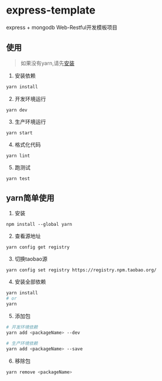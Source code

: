 # express-template
express + mongodb Web-Restful开发模板项目

## 使用
>如果没有yarn,请先[安装](#yarn简单使用)

1. 安装依赖
```sh
yarn install
```

2. 开发环境运行
```
yarn dev
```

3. 生产环境运行
```
yarn start
```

4. 格式化代码
```
yarn lint
```

5. 跑测试
```
yarn test
```

## yarn简单使用
1. 安装
```
npm install --global yarn
```
2. 查看源地址
```
yarn config get registry
```
3. 切换taobao源
```
yarn config set registry https://registry.npm.taobao.org/
```

4. 安装全部依赖
```sh
yarn install
# or
yarn
```

5. 添加包
```sh
# 开发环境依赖
yarn add <packageName> --dev

# 生产环境依赖
yarn add <packageName> --save
```

6. 移除包
```sh
yarn remove <packageName>
```